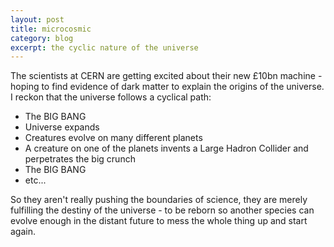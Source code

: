 ```yaml
---
layout: post
title: microcosmic
category: blog
excerpt: the cyclic nature of the universe
---
```


The scientists at CERN are getting excited about their new &pound;10bn machine - hoping to find evidence of dark matter to explain the origins of the universe. I reckon that the universe follows a cyclical path:

 * The BIG BANG
 * Universe expands
 * Creatures evolve on many different planets
 * A creature on one of the planets invents a Large Hadron Collider and perpetrates the big crunch
 * The BIG BANG
 * etc...

So they aren't really pushing the boundaries of science, they are merely fulfilling the destiny of the universe - to be reborn so another species can evolve enough in the distant future to mess the whole thing up and start again.

